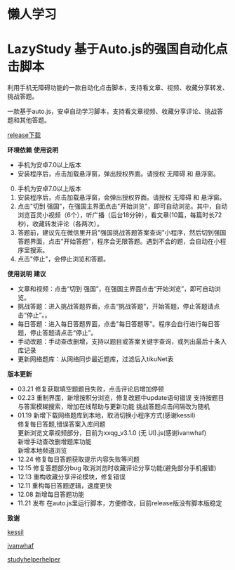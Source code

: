# 懒人学习
# LazyStudy 基于Auto.js的强国自动化点击脚本
利用手机无障碍功能的一款自动化点击脚本，支持看文章、视频、收藏分享转发、挑战答题。

一款基于auto.js，安卓自动学习脚本，支持看文章视频、收藏分享评论、挑战答题和其他答题。

[release下载](https://github.com/lgpersonal/LazyStudy/releases/)

**环境依赖**
**使用说明**

- 手机为安卓7.0以上版本
- 安装程序后，点击加载悬浮窗，弹出授权界面。请授权 无障碍 和 悬浮窗。
0. 手机为安卓7.0以上版本
1. 安装程序后，点击加载悬浮窗，会弹出授权界面。请授权 无障碍 和 悬浮窗。
2. 点击"切到 强国"，在强国主界面点击"开始浏览"，即可自动浏览。其中，自动浏览百灵小视频（6个），听广播（后台18分钟），看文章(10篇，每篇时长72秒)，收藏转发评论（各两次）。
3. 答题前，建议先在微信里开启"强国挑战答题答案查询"小程序，然后切到强国答题界面，点击"开始答题"，程序会无限答题。遇到不会的题，会自动在小程序里搜索。
4. 点击"停止"，会停止浏览和答题。

**使用说明**
**建议**

- 文章和视频：点击“切到 强国”，在强国主界面点击“开始浏览”，即可自动浏览。
- 挑战答题：进入挑战答题界面，点击“挑战答题”，开始答题，停止答题请点击“停止”。。
- 每日答题：进入每日答题界面，点击"每日答题等"。程序会自行进行每日答题，停止答题请点击“停止”。
- 手动改题：手动查改删增，支持以题目或答案关键字查询，或列出最后十条入库记录
- 更新网络题库：从网络同步最近题库，过滤后入tikuNet表

**版本更新**

- 03.21
        修复获取填空题题目失败，点击评论后增加停顿
- 02.23
        重制界面，新增按积分浏览，修复改题中update语句错误
        支持按题目与答案模糊搜索，增加在线帮助与更新功能
        挑战答题点击间隔改为随机
- 01.19
        新增下载网络题库到本地，取消切换小程序方式(感谢kessil)    
        修复每日答题,错误答案入库问题    
        更新浏览文章视频部分，目前为xxqg_v3.1.0 (无 UI).js(感谢ivanwhaf)    
        新增手动查改删增题库功能    
        新增本地频道浏览    
- 12.24
        修复每日答题获取提示内容失败等问题
- 12.15
        修复答题部分bug 取消浏览时收藏评论分享功能(避免部分手机报错)
- 12.13
        重构收藏分享评论模块，修复错误
- 12.11
        重构每日答题逻辑，速度更快
- 12.08
        新增每日答题功能
- 11.21
        发布
在auto.js里运行脚本，方便修改，目前release版没有脚本版稳定

**致谢**

[kessil](https://github.com/kessil/AutoXue)

[ivanwhaf](https://github.com/ivanwhaf/xxqg-helper)

[studyhelperhelper](https://github.com/studyhelperhelper/studyhelper)